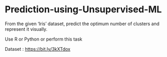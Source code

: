 # Prediction-using-Unsupervised-ML


From the given ‘Iris’ dataset, predict the optimum number of clusters and represent it visually.


Use R or Python or perform this task


Dataset : https://bit.ly/3kXTdox
